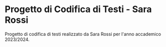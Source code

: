# Progetto di Codifica di Testi - Sara Rossi  

Progetto di codifica di testi realizzato da Sara Rossi per l'anno accademico 2023/2024.  
